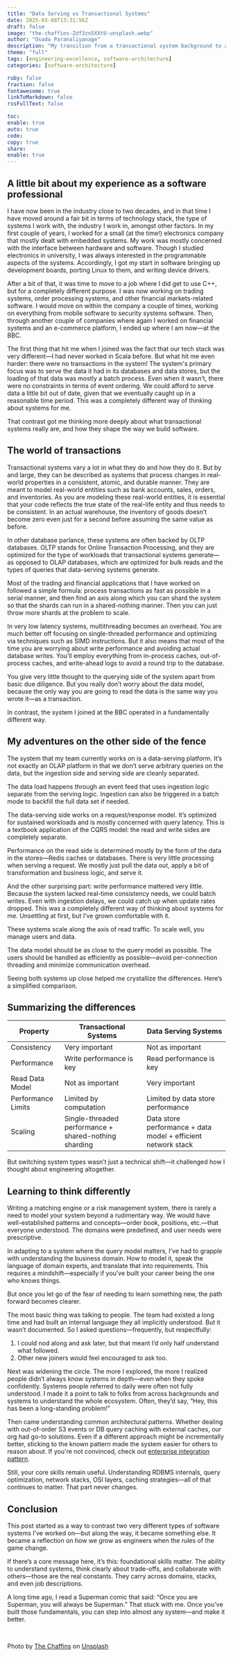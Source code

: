 ```yaml
---
title: "Data Serving vs Transactional Systems"
date: 2025-03-08T13:31:56Z
draft: false
image: "the-chaffins-Zdf3zn5XXtU-unsplash.webp"
author: "Osada Paranaliyanage"
description: "My transition from a transactional system background to a team managing a data serving platform"
theme: "full"
tags: [engineering-excellence, software-architecture]
categories: [software-architecture]

ruby: false
fraction: false
fontawesome: true
linkToMarkdown: false
rssFullText: false

toc:
enable: true
auto: true
code:
copy: true
share:
enable: true
---
```


## A little bit about my experience as a software professional

I have now been in the industry close to two decades, and in that time I have moved around a fair bit in terms of
technology stack, the type of systems I work with, the industry I work in, amongst other factors. In my first couple of
years, I worked for a small (at the time!) electronics company that mostly dealt with embedded systems. My work was
mostly concerned with the interface between hardware and software. Though I studied electronics in university, I was always
interested in the programmable aspects of the systems. Accordingly, I got my start in software bringing up development
boards, porting Linux to them, and writing device drivers.

After a bit of that, it was time to move to a job where I did get to use C++, but for a completely different purpose. I
was now working on trading systems, order processing systems, and other financial markets-related software. I would move
on within the company a couple of times, working on everything from mobile software to security systems software. Then, through another couple of companies where
again I worked on financial systems and an e-commerce platform, I ended up where I am now—at the BBC.

The first thing that hit me when I joined was the fact that our tech stack was very different—I had never worked in Scala
before. But what hit me even harder: there were no transactions in the system! The system's
primary focus was to serve the data it had in its databases and data stores, but the loading of that data was mostly a batch process.
Even when it wasn’t, there were no constraints in terms of event ordering. We could afford to serve data a little bit
out of date, given that we eventually caught up in a reasonable time period. This was a completely different way of thinking about
systems for me.

That contrast got me thinking more deeply about what transactional systems really are, and how they shape the way we build software.

## The world of transactions

Transactional systems vary a lot in what they do and how they do it. But by and large, they can be described as systems that process
changes in real-world properties in a consistent, atomic, and durable manner. They are meant to model real-world entities such as
bank accounts, sales, orders, and inventories. As you are modeling these real-world entities, it is essential that your code
reflects the true state of the real-life entity and thus needs to be consistent. In an actual warehouse, the inventory of goods
doesn’t become zero even just for a second before assuming the same value as before.

In other database parlance, these systems are often backed by OLTP databases. OLTP stands for Online Transaction Processing, and they
are optimized for the type of workloads that transactional systems generate—as opposed to OLAP databases, which are optimized
for bulk reads and the types of queries that data-serving systems generate.

Most of the trading and financial applications that I have worked on followed a simple formula: process transactions as fast as possible in a serial manner,
and then find an axis along which you can shard the system so that the shards can run in a shared-nothing manner. Then you can just throw more
shards at the problem to scale.

In very low latency systems, multithreading becomes an overhead. You
are much better off focusing on single-threaded performance and optimizing via techniques such as SIMD instructions. But it also means that most of the time you are worrying about write performance and avoiding actual
database writes. You’ll employ everything from in-process caches, out-of-process caches, and write-ahead logs to avoid a
round trip to the database.

You give very little thought to the querying side of the system apart from basic due diligence. But you really don’t worry about the data model,
because the only way you are going to read the data is the same way you wrote it—as a transaction.

In contrast, the system I joined at the BBC operated in a fundamentally different way.

## My adventures on the other side of the fence

The system that my team currently works on is a data-serving platform. It’s not exactly an OLAP platform in that we don’t serve arbitrary queries on the data,
but the ingestion side and serving side are cleanly separated.

The data load happens through an event feed that uses ingestion logic separate from the serving logic. Ingestion can also be triggered in a batch mode to backfill the full data set if needed.

The data-serving side works on a request/response model. It’s optimized for sustained workloads and is mostly concerned
with query latency. This is a textbook application of the CQRS model: the read and write sides are completely separate.

Performance on the read side is determined mostly by the form of the data in the stores—Redis caches or databases. There is very little
processing when serving a request. We mostly just pull the data out, apply a bit of transformation and business logic, and serve it.

And the other surprising part: write performance mattered very little. Because the system lacked real-time consistency needs, we could batch writes.
Even with ingestion delays, we could catch up when update rates dropped. This was a completely different way of thinking about systems for me. Unsettling at first, but I’ve grown comfortable with it.

These systems scale along the axis of read traffic. To scale well, you manage users and data.

The data model should be as close to the query model as possible. The users should be handled as efficiently as possible—avoid per-connection threading and minimize communication overhead.

Seeing both systems up close helped me crystallize the differences. Here’s a simplified comparison.

## Summarizing the differences

| Property           | Transactional Systems                                 | Data Serving Systems                                          |
|--------------------|-------------------------------------------------------|---------------------------------------------------------------|
| Consistency        | Very important                                        | Not as important                                              |
| Performance        | Write performance is key                              | Read performance is key                                       |
| Read Data Model    | Not as important                                      | Very important                                                |
| Performance Limits | Limited by computation                                | Limited by data store performance                             |
| Scaling            | Single-threaded performance + shared-nothing sharding | Data store performance + data model + efficient network stack |

But switching system types wasn’t just a technical shift—it challenged how I thought about engineering altogether.

## Learning to think differently

Writing a matching engine or a risk management system, there is rarely a need to model your system beyond a rudimentary way. We would have
well-established patterns and concepts—order book, positions, etc.—that everyone understood. The domains were predefined,
and user needs were prescriptive.

In adapting to a system where the query model matters, I’ve had to grapple with understanding the business domain. How to model it, speak the language of domain experts,
and translate that into requirements. This requires a mindshift—especially if you’ve built your career being the one who knows things.

But once you let go of the fear of needing to learn something new, the path forward becomes clearer.

The most basic thing was talking to people. The team had existed a long time and had built an internal language they all implicitly understood.
But it wasn’t documented. So I asked questions—frequently, but respectfully:

1. I could nod along and ask later, but that meant I’d only half understand what followed.
2. Other new joiners would feel encouraged to ask too.

Next was widening the circle. The more I explored, the more I realized people didn’t always know systems in depth—even when they spoke confidently. Systems people referred to daily were often not fully understood. I made it a point to talk to folks from across backgrounds and systems to understand the whole ecosystem. Often, they’d say, “Hey, this has been a long-standing problem!”

Then came understanding common architectural patterns. Whether dealing with out-of-order S3 events or DB query caching with external caches, our org had go-to solutions. Even if a different approach might be incrementally better, sticking to the known pattern made the system easier for others to reason about. If you're not convinced, check out [enterprise integration pattern](https://www.enterpriseintegrationpatterns.com/).

Still, your core skills remain useful. Understanding RDBMS internals, query optimization, network stacks, OSI layers, caching strategies—all of that continues to matter. That part never changes.

## Conclusion

This post started as a way to contrast two very different types of software systems I’ve worked on—but along the way, it became something else. It became a reflection on how we grow as engineers when the rules of the game change.

If there’s a core message here, it’s this: foundational skills matter. The ability to understand systems, think clearly about trade-offs, and collaborate with others—those are the real constants. They carry across domains, stacks, and even job descriptions.

A long time ago, I read a Superman comic that said: “Once you are Superman, you will always be Superman.” That stuck with me. Once you’ve built those fundamentals, you can step into almost any system—and make it better.

<br>

Photo by <a href="https://unsplash.com/@thechaffins?utm_content=creditCopyText&utm_medium=referral&utm_source=unsplash">The Chaffins</a> on <a href="https://unsplash.com/photos/person-jumping-on-big-rock-under-gray-and-white-sky-during-daytime-Zdf3zn5XXtU?utm_content=creditCopyText&utm_medium=referral&utm_source=unsplash">Unsplash</a>
      